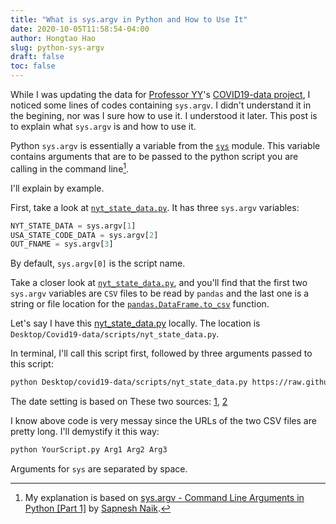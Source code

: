 ```yaml
---
title: "What is sys.argv in Python and How to Use It"
date: 2020-10-05T11:58:54-04:00
author: Hongtao Hao
slug: python-sys-argv
draft: false
toc: false
---
```

While I was updating the data for [Professor YY](https://github.com/yy/)'s [COVID19-data project](https://github.com/covid19-data/covid19-data), I noticed some lines of codes containing `sys.argv`. I didn't understand it in the begining, nor was I sure how to use it. I understood it later. This post is to explain what `sys.argv` is and how to use it. 

Python `sys.argv` is essentially a variable from the [`sys`]((https://docs.python.org/3/library/sys.html)) module. This variable contains arguments that are to be passed to the python script you are calling in the command line[^1].

I'll explain by example. 

First, take a look at [`nyt_state_data.py`](https://github.com/hongtaoh/covid19-data/blob/master/scripts/nyt_state_data.py). It has three `sys.argv` variables:

```python
NYT_STATE_DATA = sys.argv[1]
USA_STATE_CODE_DATA = sys.argv[2]
OUT_FNAME = sys.argv[3]
```

By default, `sys.argv[0]` is the script name. 

Take a closer look at [`nyt_state_data.py`](https://github.com/hongtaoh/covid19-data/blob/master/scripts/nyt_state_data.py), and you'll find that the first two `sys.argv` variables are `CSV` files to be read by `pandas` and the last one is a string or file location for the [`pandas.DataFrame.to_csv`](https://pandas.pydata.org/pandas-docs/stable/reference/api/pandas.DataFrame.to_csv.html) function.

Let's say I have this [nyt_state_data.py](https://github.com/hongtaoh/covid19-data/blob/master/scripts/nyt_state_data.py) locally. The location is `Desktop/Covid19-data/scripts/nyt_state_data.py`.

In terminal, I'll call this script first, followed by three arguments passed to this script:

```bash
python Desktop/covid19-data/scripts/nyt_state_data.py https://raw.githubusercontent.com/nytimes/covid-19-data/master/us-states.csv https://raw.githubusercontent.com/hongtaoh/covid19-data/master/data_sources/wikipedia/ISO3166/usa_state_code.csv Desktop/covid19-data/output/cases/cases_us_states_nyt_UP_TO_$(date -v -1d '+%d_%B_%Y').csv
```
The date setting is based on These two sources: [1](https://www.howtogeek.com/410442/how-to-display-the-date-and-time-in-the-linux-terminal-and-use-it-in-bash-scripts/), [2](https://apple.stackexchange.com/a/115836)

I know above code is very messay since the URLs of the two CSV files are pretty long. I'll demystify it this way:

```bash
python YourScript.py Arg1 Arg2 Arg3
```

Arguments for `sys` are separated by space. 

[^1]: My explanation is based on [sys.argv - Command Line Arguments in Python [Part 1]](https://kerneldev.com/command-line-arguments-using-python-sys-argv-part-1/) by [Sapnesh Naik](https://github.com/SapneshNaik).

